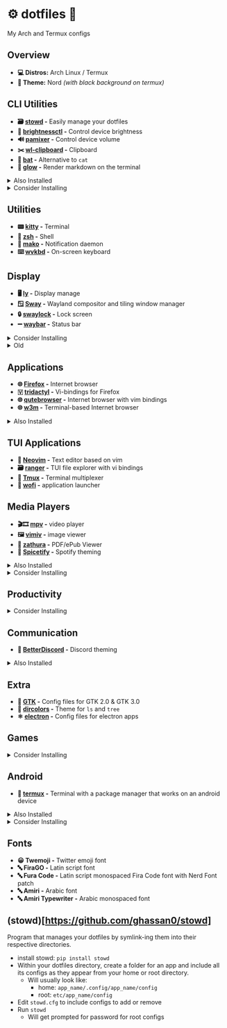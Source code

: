 # ⚙️ dotfiles 🔧

My Arch and Termux configs

## Overview

- **💻 Distros:** Arch Linux / Termux
- **🎨 Theme:** Nord _(with black background on termux)_

## CLI Utilities

- **🗃️ [stowd](stowd) -** Easily manage your dotfiles
- **🔆 [brightnessctl](brightnessctl) -** Control device brightness
- **🔊 [pamixer](pamixer) -** Control device volume
- **✂️ [wl-clipboard](wl-clipboard) -** Clipboard
- **📄 [bat](bat) -** Alternative to `cat`
- **🌟 [glow](glow) -** Render markdown on the terminal
<details>
  <summary>Also Installed</summary>

- **📂 exa -** Modern `ls` ![][osi]
- **🔍 fd -** Alternative to `find`
- **🗜 atool -** Manage archives (zit, tar, etc.)
- **📖 tldr -** Simplified man pages
- **🔨 ansible -**
- **🔗 stow -** Symlink manager for dotfiles
- **#️⃣ tea -** CLI tool to manage gitea
- **#️⃣ gh -** CLI tool to manage github
</details>
<details>
  <summary>Consider Installing</summary>

- **🗄️ [duf](https://github.com/muesli/duf) -** `df` alternative
- **🔎 [fzf](https://github.com/junegunn/fzf) -** CLI fuzzy finder
- **🔔 [undistract-me](https://github.com/jml/undistract-me) -** Notifies when slow terminal commands finish
- **🤬 [The Fuck](https://github.com/nvbn/thefuck) -** Corrects last console command
- **🌳 [broot](https://github.com/Canop/broot) -** a usable `tree`
</details>

## Utilities

- **📟 [kitty](kitty) -** Terminal
- **🐚 [zsh](zsh) -** Shell
- **🔔 [mako](mako) -** Notification daemon
- **⌨️ [wvkbd](wvkbd) -** On-screen keyboard

## Display

- **🖥 [ly](ly) -** Display manage
- **🪟 [Sway](sway) -** Wayland compositor and tiling window manager
- **🔒 [swaylock](swaylock) -** Lock screen
- **➖ [waybar](waybar) -** Status bar
<details>
  <summary>Consider Installing</summary>

- **swayidle -**
</details>
<details>
  <summary>Old</summary>

- **🪟 [river](river) -** Wayland compositor and tiling window manager
- **🪟 qtile -** Windows Manager configured in python\
- **⚙ Xresources -** Config files for Xresources
</details>

## Applications

- **🌐 [Firefox](firefox) -** Internet browser
- **🇻 [tridactyl](tridactyl) -** Vi-bindings for Firefox
- **🌐 [qutebrowser](qutebrowser) -** Internet browser with vim bindings
- **🌐 [w3m](w3m) -** Terminal-based Internet browser
<details>
  <summary>Also Installed</summary>

- **🔐 Bitwarden -** Password manager
- **🔄 Syncthing -** File sync
</details>

## TUI Applications

- **📝 [Neovim](neovim) -** Text editor based on vim
- **🗃 [ranger](ranger) -** TUI file explorer with vi bindings
- **🔳 [Tmux](tmux) -** Terminal multiplexer
- **🚀 [wofi](wofi) -** application launcher

## Media Players

- **🎬🎞️ [mpv](mpv) -** video player
- **🖼️ [vimiv](vimiv) -** image viewer
- **📃 [zathura](zathura) -** PDF/ePub Viewer
- **🎨 [Spicetify](spicetify) -** Spotify theming
<details>
  <summary>Also Installed</summary>

- **🎵🎶 Spotify -** Spotify client
</details>
<details>
  <summary>Consider Installing</summary>

- **🖼️ [imv](imv) -** image viewer
- **🖼️ [mvi](mvi) -** image viewer
- **🔤 [OSD Lyrics](https://github.com/osdlyrics/osdlyrics) -** Show synced lyrics with your favorite media player on Linux
</details>

## Productivity

<details>
  <summary>Consider Installing</summary>

- **🗓️ [calcurse](calcurse) -** TUI calendar
- **📝📋 [Taskwarrior](taskwarrior) -** TUI TODO list
- **📄 [LibreOffice](https://www.libreoffice.org/) -** Office suite
- **📄 [Calligra](https://www.libreoffice.org/) -** Office suite
</details>

## Communication

- **🎨 [BetterDiscord](betterdiscord) -** Discord theming
<details>
  <summary>Also Installed</summary>

- **💬 Discord -** Discord client
- **💬 Element -** Matrix client
- **💬 Telegram -** Telegram client
- **💬 Signal -** Signal client
</details>

## Extra

- **🎨 [GTK](gtk) -** Config files for GTK 2.0 & GTK 3.0
- **🎨 [dircolors](dircolors) -** Theme for `ls` and `tree`
- **⚛️ [electron](electron) -** Config files for electron apps

## Games

<details>
  <summary>Consider Installing</summary>

- **🎮 [0 A.D.](https://play0ad.com/) -** A free, open-source, historical Real Time Strategy (RTS) game
- **🎮 [FreeCiv](https://www.freeciv.org/) -** A Free and Open Source empire-building strategy game inspired by the history of human civilization
- **🎮 [Heroic](https://heroicgameslauncher.com/) -** Open Source GOG and Epic games launcher
</details>

## Android

- **📱 [termux](termux) -** Terminal with a package manager that works on an android device
<details>
  <summary>Also Installed</summary>

- **📱 KDE Connect -** Connect to Android phone and other devices
- **📱 srccpy -** Display and control your Android device
</details>
<details>
  <summary>Consider Installing</summary>

- **📱 [Anbox](https://anbox.io/) -** Run Android applications on any GNU/Linux operating system.
- **📱 [Waydroid](https://waydro.id/) -** Waydroid uses a container-based approach to boot a full Android system on a regular GNU/Linux system like Ubuntu.
- **📱 [guiscrcpy](https://github.com/srevinsaju/guiscrcpy) -** Open Source GUI based Android Screen Mirroring System
</details>

## Fonts

- **😀 Twemoji -** Twitter emoji font
- **🔤 FiraGO -** Latin script font
- **🔤 Fura Code -** Latin script monospaced Fira Code font with Nerd Font patch
- **🔤 Amiri -** Arabic font
- **🔤 Amiri Typewriter -** Arabic monospaced font

## (stowd)[https://github.com/ghassan0/stowd]

Program that manages your dotfiles by symlink-ing them into their respective directories.

- install stowd: `pip install stowd`
- Within your dotfiles directory, create a folder for an app and include all its configs as they appear from your home or root directory.
  - Will usually look like:
    - home: `app_name/.config/app_name/config`
    - root: `etc/app_name/config`
- Edit `stowd.cfg` to include configs to add or remove
- Run `stowd`
  - Will get prompted for password for root configs

[osi]: ./.img/osi.svg
